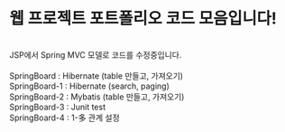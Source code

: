 <h1>웹 프로젝트 포트폴리오 코드 모음입니다!</h1><br>
JSP에서 Spring MVC 모델로 코드를 수정중입니다.<br><br>
SpringBoard : Hibernate (table 만들고, 가져오기)<br>
SpringBoard-1 : Hibernate (search, paging)<br>
SpringBoard-2 : Mybatis (table 만들고, 가져오기)<br>
SpringBoard-3 : Junit test<br>
SpringBoard-4 : 1-多 관계 설정<br>

